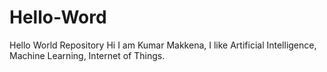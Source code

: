 # Hello-Word
Hello World Repository
Hi I am Kumar Makkena, I like Artificial Intelligence, Machine Learning, Internet of Things.
